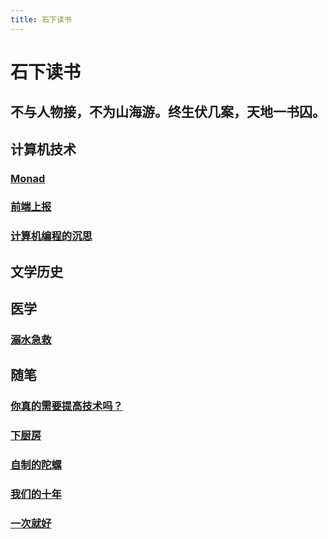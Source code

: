 ```yaml
---
title: 石下读书
---
```


# 石下读书

## 不与人物接，不为山海游。终生伏几案，天地一书囚。

## 计算机技术

### [Monad](./computer_programs/monad.md)

### [前端上报](./computer_programs/analytics.md)

### [计算机编程的沉思](./computer_programs/meditation_of_computer_programs.md)

## 文学历史

## 医学

### [溺水急救](./medicine/drown.md)

## 随笔

### [你真的需要提高技术吗？](./essay/badminton_technique.md)

### [下厨房](./essay/cooking.md)

### [自制的陀螺](./essay/gyro.md)

### [我们的十年](./essay/junior_high_school_ten_years.md)

### [一次就好](./essay/single_step.md)